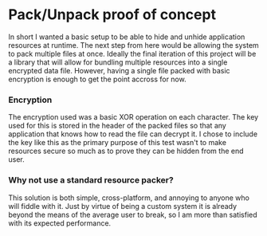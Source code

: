 # Pack/Unpack proof of concept

In short I wanted a basic setup to be able to hide and unhide application resources at runtime. The next step from here would be allowing the system to pack multiple files at once. Ideally the final iteration of this project will be a library that will allow for bundling multiple resources into a single encrypted data file. However, having a single file packed with basic encryption is enough to get the point accross for now.

### Encryption

The encryption used was a basic XOR operation on each character. The key used for this is stored in the header of the packed files so that any application that knows how to read the file can decrypt it. I chose to include the key like this as the primary purpose of this test wasn't to make resources secure so much as to prove they can be hidden from the end user.

### Why not use a standard resource packer?

This solution is both simple, cross-platform, and annoying to anyone who will fiddle with it. Just by virtue of being a custom system it is already beyond the means of the average user to break, so I am more than satisfied with its expected performance.
